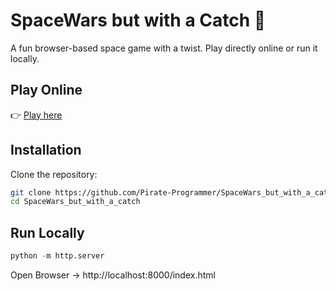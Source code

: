 # SpaceWars but with a Catch 🚀  

A fun browser-based space game with a twist. Play directly online or run it locally.  

## Play Online  
👉 [Play here](https://pirate-programmer.github.io/SpaceWars_but_with_a_catch/)  

## Installation  
Clone the repository:  
```bash
git clone https://github.com/Pirate-Programmer/SpaceWars_but_with_a_catch.git
cd SpaceWars_but_with_a_catch
```

## Run Locally
```python
python -m http.server
```
Open Browser -> http://localhost:8000/index.html
